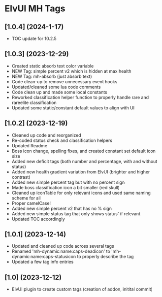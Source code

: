 # ElvUI MH Tags

## [1.0.4] (2024-1-17)

- TOC update for 10.2.5

## [1.0.3] (2023-12-29)

- Created static absorb text color variable
- NEW Tag: simple percent v2 which is hidden at max health
- NEW Tag: mh-absorb (just absorb text)
- Code clean-up to remove unnecessary event hooks
- Updated/cleaned some lua code comments
- Code clean up and made some local constants
- Reworked classification helper function to properly handle rare and rareelite classification
- Updated some static/constant default values to align with UI

## [1.0.2] (2023-12-19)

- Cleaned up code and reorganized
- Re-coded status check and classification helpers
- Updated Readme
- Boss icon change, spelling fixes, and created constant set default icon size
- Added new deficit tags (both number and percentage, with and without status)
- Added new health gradient variation from ElvUI (brighter and higher contrast)
- Added new simple percent tag but with no percent sign
- Made boss classification icon a bit smaller (red skull)
- Cleaned up iconTable for only relevant icons and used same naming scheme for all
- Proper camelCase!
- Added new simple percent v2 that has no % sign
- Added new simple status tag that only shows status' if relevant
- Updated TOC accordingly

## [1.0.1] (2023-12-14)

- Updated and cleaned up code across several tags
- Renamed 'mh-dynamic:name:caps-deadicon' to 'mh-dynamic:name:caps-statusicon to properly describe the tag
- Updated a few tag info entries

## [1.0] (2023-12-12)

- ElvUI plugin to create custom tags (creation of addon, initital commit)
